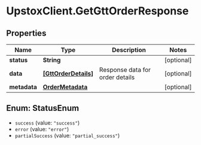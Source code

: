 # UpstoxClient.GetGttOrderResponse

## Properties
Name | Type | Description | Notes
------------ | ------------- | ------------- | -------------
**status** | **String** |  | [optional] 
**data** | [**[GttOrderDetails]**](GttOrderDetails.md) | Response data for order details | [optional] 
**metadata** | [**OrderMetadata**](OrderMetadata.md) |  | [optional] 

<a name="StatusEnum"></a>
## Enum: StatusEnum

* `success` (value: `"success"`)
* `error` (value: `"error"`)
* `partialSuccess` (value: `"partial_success"`)

